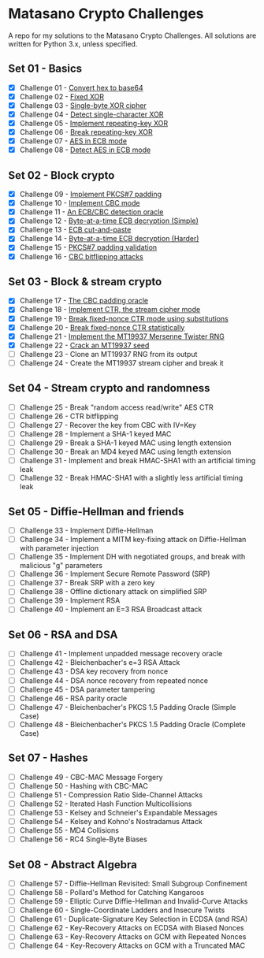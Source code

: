 # Matasano Crypto Challenges

A repo for my solutions to the Matasano Crypto Challenges.
All solutions are written for Python 3.x, unless specified.

## Set 01 - Basics
- [x] Challenge 01 - [Convert hex to base64](https://github.com/xab13r/cryptopals/blob/master/set01challenge01.py)
- [x] Challenge 02 - [Fixed XOR](https://github.com/xab13r/cryptopals/blob/master/set01challenge02.py)
- [x] Challenge 03 - [Single-byte XOR cipher](https://github.com/xab13r/cryptopals/blob/master/set01challenge03.py)
- [x] Challenge 04 - [Detect single-character XOR](https://github.com/xab13r/cryptopals/blob/master/set01challenge04.py)
- [x] Challenge 05 - [Implement repeating-key XOR](https://github.com/xab13r/cryptopals/blob/master/set01challenge05.py)
- [x] Challenge 06 - [Break repeating-key XOR](https://github.com/xab13r/cryptopals/blob/master/set01challenge06.py)
- [x] Challenge 07 - [AES in ECB mode](https://github.com/xab13r/cryptopals/blob/master/set01challenge07.py)
- [x] Challenge 08 - [Detect AES in ECB mode](https://github.com/xab13r/cryptopals/blob/master/set01challenge08.py)

## Set 02 - Block crypto
- [x] Challenge 09 - [Implement PKCS#7 padding](https://github.com/xab13r/cryptopals/blob/master/set02challenge09.py)
- [x] Challenge 10 - [Implement CBC mode](https://github.com/xab13r/cryptopals/blob/master/set02challenge10.py)
- [x] Challenge 11 - [An ECB/CBC detection oracle](https://github.com/xab13r/cryptopals/blob/master/set02challenge11.py)
- [x] Challenge 12 - [Byte-at-a-time ECB decryption (Simple)](https://github.com/xab13r/cryptopals/blob/master/set02challenge12.py)
- [x] Challenge 13 - [ECB cut-and-paste](https://github.com/xab13r/cryptopals/blob/master/set02challenge13.py)
- [x] Challenge 14 - [Byte-at-a-time ECB decryption (Harder)](https://github.com/xab13r/cryptopals/blob/master/set02challenge14.py)
- [x] Challenge 15 - [PKCS#7 padding validation](https://github.com/xab13r/cryptopals/blob/master/set02challenge15.py)
- [x] Challenge 16 - [CBC bitflipping attacks](https://github.com/xab13r/cryptopals/blob/master/set02challenge16.py)

## Set 03 - Block & stream crypto
- [x] Challenge 17 - [The CBC padding oracle](https://github.com/xab13r/cryptopals/blob/master/set03challenge17.py)
- [x] Challenge 18 - [Implement CTR, the stream cipher mode](https://github.com/xab13r/cryptopals/blob/master/set03challenge18.py)
- [x] Challenge 19 - [Break fixed-nonce CTR mode using substitutions](https://github.com/xab13r/cryptopals/blob/master/set03challenge19.py)
- [x] Challenge 20 - [Break fixed-nonce CTR statistically](https://github.com/xab13r/cryptopals/blob/master/set03challenge20.py)
- [x] Challenge 21 - [Implement the MT19937 Mersenne Twister RNG](https://github.com/xab13r/cryptopals/blob/master/set03challenge21.py)
- [x] Challenge 22 - [Crack an MT19937 seed](https://github.com/xab13r/cryptopals/blob/master/set03challenge22.py)
- [ ] Challenge 23 - Clone an MT19937 RNG from its output
- [ ] Challenge 24 - Create the MT19937 stream cipher and break it

## Set 04 - Stream crypto and randomness
- [ ] Challenge 25 - Break "random access read/write" AES CTR
- [ ] Challenge 26 - CTR bitflipping
- [ ] Challenge 27 - Recover the key from CBC with IV=Key
- [ ] Challenge 28 - Implement a SHA-1 keyed MAC
- [ ] Challenge 29 - Break a SHA-1 keyed MAC using length extension
- [ ] Challenge 30 - Break an MD4 keyed MAC using length extension
- [ ] Challenge 31 - Implement and break HMAC-SHA1 with an artificial timing leak
- [ ] Challenge 32 - Break HMAC-SHA1 with a slightly less artificial timing leak

## Set 05 - Diffie-Hellman and friends
- [ ] Challenge 33 - Implement Diffie-Hellman
- [ ] Challenge 34 - Implement a MITM key-fixing attack on Diffie-Hellman with parameter injection
- [ ] Challenge 35 - Implement DH with negotiated groups, and break with malicious "g" parameters
- [ ] Challenge 36 - Implement Secure Remote Password (SRP)
- [ ] Challenge 37 - Break SRP with a zero key
- [ ] Challenge 38 - Offline dictionary attack on simplified SRP
- [ ] Challenge 39 - Implement RSA
- [ ] Challenge 40 - Implement an E=3 RSA Broadcast attack

## Set 06 - RSA and DSA
- [ ] Challenge 41 - Implement unpadded message recovery oracle
- [ ] Challenge 42 - Bleichenbacher's e=3 RSA Attack
- [ ] Challenge 43 - DSA key recovery from nonce
- [ ] Challenge 44 - DSA nonce recovery from repeated nonce
- [ ] Challenge 45 - DSA parameter tampering
- [ ] Challenge 46 - RSA parity oracle
- [ ] Challenge 47 - Bleichenbacher's PKCS 1.5 Padding Oracle (Simple Case)
- [ ] Challenge 48 - Bleichenbacher's PKCS 1.5 Padding Oracle (Complete Case)

## Set 07 - Hashes
- [ ] Challenge 49 - CBC-MAC Message Forgery
- [ ] Challenge 50 - Hashing with CBC-MAC
- [ ] Challenge 51 - Compression Ratio Side-Channel Attacks
- [ ] Challenge 52 - Iterated Hash Function Multicollisions
- [ ] Challenge 53 - Kelsey and Schneier's Expandable Messages
- [ ] Challenge 54 - Kelsey and Kohno's Nostradamus Attack
- [ ] Challenge 55 - MD4 Collisions
- [ ] Challenge 56 - RC4 Single-Byte Biases

## Set 08 - Abstract Algebra
- [ ] Challenge 57 - Diffie-Hellman Revisited: Small Subgroup Confinement
- [ ] Challenge 58 - Pollard's Method for Catching Kangaroos
- [ ] Challenge 59 - Elliptic Curve Diffie-Hellman and Invalid-Curve Attacks
- [ ] Challenge 60 - Single-Coordinate Ladders and Insecure Twists
- [ ] Challenge 61 - Duplicate-Signature Key Selection in ECDSA (and RSA)
- [ ] Challenge 62 - Key-Recovery Attacks on ECDSA with Biased Nonces
- [ ] Challenge 63 - Key-Recovery Attacks on GCM with Repeated Nonces
- [ ] Challenge 64 - Key-Recovery Attacks on GCM with a Truncated MAC